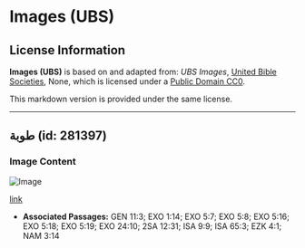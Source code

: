 # Images (UBS)

## License Information

**Images (UBS)** is based on and adapted from: _UBS Images_, [United Bible Societies](https://unitedbiblesocieties.org/), None, which is licensed under a [Public Domain CC0](https://creativecommons.org/public-domain/cc0/).

This markdown version is provided under the same license.



--------------------------------

## طوبة (id: 281397)

### Image Content

![Image](https://cdn.aquifer.bible/aquifer-content/resources/Media/WEB-0357_brick.jpg)

[link](https://cdn.aquifer.bible/aquifer-content/resources/Media/WEB-0357_brick.jpg)

* **Associated Passages:** GEN 11:3; EXO 1:14; EXO 5:7; EXO 5:8; EXO 5:16; EXO 5:18; EXO 5:19; EXO 24:10; 2SA 12:31; ISA 9:9; ISA 65:3; EZK 4:1; NAM 3:14

